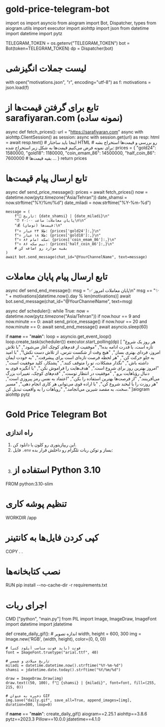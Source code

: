 # gold-price-telegram-bot
import os
import asyncio
from aiogram import Bot, Dispatcher, types
from aiogram.utils import executor
import aiohttp
import json
from datetime import datetime
import pytz

TELEGRAM_TOKEN = os.getenv("TELEGRAM_TOKEN")
bot = Bot(token=TELEGRAM_TOKEN)
dp = Dispatcher(bot)

# لیست جملات انگیزشی
with open("motivations.json", "r", encoding="utf-8") as f:
    motivations = json.load(f)

# تابع برای گرفتن قیمت‌ها از sarafiyaran.com (نمونه ساده)
async def fetch_prices():
    url = "https://sarafiyaran.com"
    async with aiohttp.ClientSession() as session:
        async with session.get(url) as resp:
            html = await resp.text()
            # اینجا باید ساختار HTML رو بررسی و قیمت‌ها استخراج بشه
            # برای نمونه فرض می‌کنیم قیمت‌ها به شکل زیر استخراج شده:
            prices = {
                "gold24": 1580000,
                "gold18": 1180000,
                "coin_emam_86": 14500000,
                "half_coin_86": 7600000
                # بقیه قیمت‌ها ...
            }
            return prices

# تابع ارسال پیام قیمت‌ها
async def send_price_message():
    prices = await fetch_prices()
    now = datetime.now(pytz.timezone("Asia/Tehran"))
    date_shamsi = now.strftime("%Y/%m/%d")
    date_miladi = now.strftime("%Y-%m-%d")

    message = (
        f"📅 تاریخ: {date_shamsi} | {date_miladi}\n"
        "⏰ پایان معاملات: ساعت ۲۰:۰۰\n\n"
        "💰 قیمت‌ها (تومان):\n"
        f"▫ طلا ۲۴ عیار: {prices['gold24']:,}\n"
        f"▫ طلا ۱۸ عیار: {prices['gold18']:,}\n"
        f"▫ سکه امام ۸۶: {prices['coin_emam_86']:,}\n"
        f"▫ نیم سکه ۸۶: {prices['half_coin_86']:,}\n"
        # بقیه موارد رو اضافه کن
    )
    await bot.send_message(chat_id="@YourChannelName", text=message)

# تابع ارسال پیام پایان معاملات
async def send_end_message():
    msg = "✅ پایان معاملات امروز\n"
    msg += "✨ " + motivations[datetime.now().day % len(motivations)]
    await bot.send_message(chat_id="@YourChannelName", text=msg)

async def scheduler():
    while True:
        now = datetime.now(pytz.timezone("Asia/Tehran"))
        if now.hour == 9 and now.minute == 0:
            await send_price_message()
        if now.hour == 20 and now.minute == 0:
            await send_end_message()
        await asyncio.sleep(60)

if __name__ == "__main__":
    loop = asyncio.get_event_loop()
    loop.create_task(scheduler())
    executor.start_polling(dp)
    [
  "هر روز یک شروع تازه است، با قدرت ادامه بده!",
  "موفقیت از قدم‌های کوچک آغاز می‌شود.",
  "با تلاش امروز، فردای بهتری بساز.",
  "هیچ وقت از شکست نترس، از تلاش دست نکش!",
  "با امید به جلو حرکت کن.",
  "هر لحظه فرصت تازه‌ای است برای پیشرفت.",
  "به خودت ایمان داشته باش.",
  "نگذار مشکلات، تو را متوقف کنند.",
  "پشتکار، کلید موفقیت است.",
  "امروز بهترین روز برای شروع است.",
  "هدف‌هایت را فراموش نکن.",
  "با انگیزه قوی به دنبال رؤیاهایت برو.",
  "موفقیت در انتظار توست.",
  "قدم‌های کوچک، تغییرات بزرگ می‌آفرینند.",
  "از فرصت‌ها بهترین استفاده را بکن.",
  "اعتماد به نفس رمز پیروزی است.",
  "هر روزت را با لبخند شروع کن.",
  "با اراده قوی می‌توانی هر کاری انجام دهی.",
  "مسیر سخت، به مقصد شیرین می‌انجامد.",
  "رویاهات را به واقعیت تبدیل کن."
]aiogram
aiohttp
pytz
# Gold Price Telegram Bot

## راه اندازی

1. این ریپازیتوری رو کلون یا دانلود کن.
2. فایل `.env` بساز و توکن ربات تلگرام رو داخلش قرار بده:
3. # استفاده از Python 3.10
FROM python:3.10-slim

# تنظیم پوشه کاری
WORKDIR /app

# کپی کردن فایل‌ها به کانتینر
COPY . .

# نصب کتابخانه‌ها
RUN pip install --no-cache-dir -r requirements.txt

# اجرای ربات
CMD ["python", "main.py"]
from PIL import Image, ImageDraw, ImageFont
import datetime
import jdatetime

def create_daily_gif():
    # اندازه تصویر
    width, height = 600, 300
    img = Image.new('RGB', (width, height), color=(0, 0, 0))

    # فونت (باید فونت مناسب آپلود کنی)
    font = ImageFont.truetype("arial.ttf", 40)

    # تاریخ میلادی و شمسی
    miladi = datetime.datetime.now().strftime("%Y-%m-%d")
    shamsi = jdatetime.date.today().strftime("%Y/%m/%d")

    draw = ImageDraw.Draw(img)
    draw.text((50, 100), f"📅 {shamsi} | {miladi}", font=font, fill=(255, 215, 0))

    # ذخیره به عنوان GIF
    img.save("daily.gif", save_all=True, append_images=[img], duration=500, loop=0)

if __name__ == "__main__":
    create_daily_gif()
    aiogram==2.25.1
aiohttp==3.8.6
pytz==2023.3
Pillow==10.0.0
jdatetime==4.1.0

